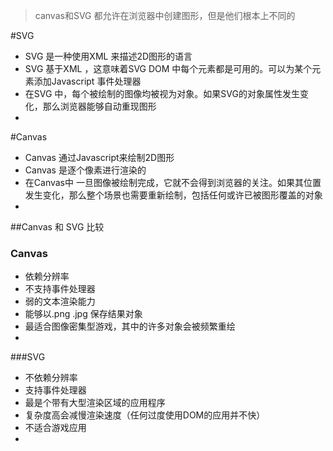 > canvas和SVG 都允许在浏览器中创建图形，但是他们根本上不同的


#SVG

* SVG 是一种使用XML 来描述2D图形的语言
* SVG 基于XML ，这意味着SVG DOM 中每个元素都是可用的。可以为某个元素添加Javascript 事件处理器
* 在SVG 中，每个被绘制的图像均被视为对象。如果SVG的对象属性发生变化，那么浏览器能够自动重现图形
* 

#Canvas
* Canvas 通过Javascript来绘制2D图形
* Canvas 是逐个像素进行渲染的
* 在Canvas中 一旦图像被绘制完成，它就不会得到浏览器的关注。如果其位置发生变化，那么整个场景也需要重新绘制，包括任何或许已被图形覆盖的对象
*

##Canvas 和 SVG 比较

### Canvas 
* 依赖分辨率
* 不支持事件处理器
* 弱的文本渲染能力
* 能够以.png .jpg 保存结果对象
* 最适合图像密集型游戏，其中的许多对象会被频繁重绘
* 
###SVG
* 不依赖分辨率
* 支持事件处理器
* 最是个带有大型渲染区域的应用程序
* 复杂度高会减慢渲染速度（任何过度使用DOM的应用并不快）
* 不适合游戏应用
* 


